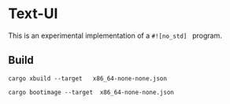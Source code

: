 # Text-UI
This is an experimental implementation of a `#![no_std] ` program.

## Build

`cargo xbuild --target   x86_64-none-none.json`

`cargo bootimage --target  x86_64-none-none.json`